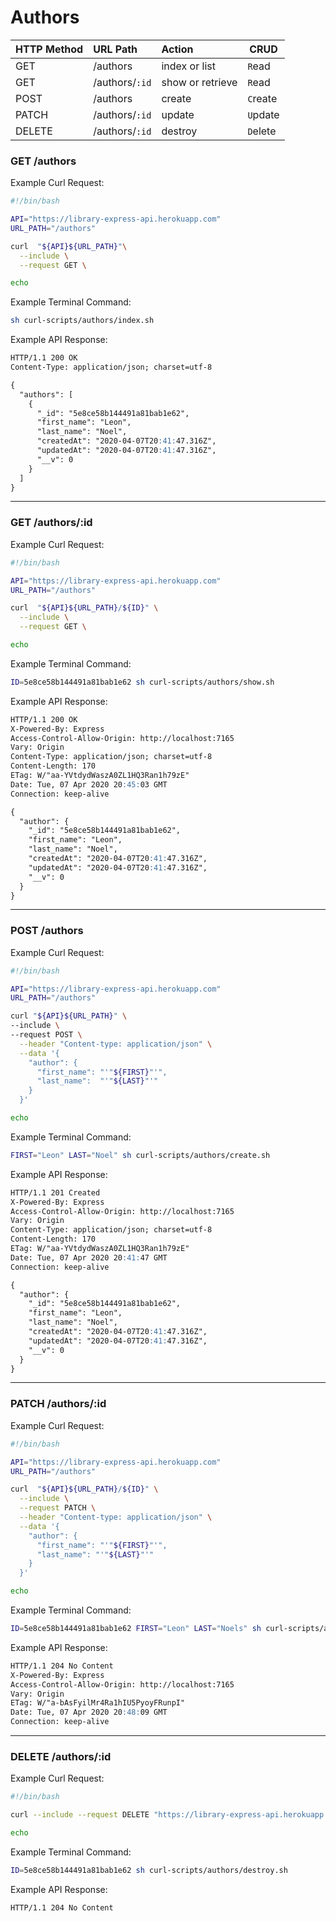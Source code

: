 # Authors

| HTTP Method   | URL Path       | Action            | CRUD     |
|:--------------|:---------------|:------------------|----------|
| GET           | /authors       | index or list     | `R`ead   |
| GET           | /authors/`:id` | show or retrieve  | `R`ead   |
| POST          | /authors       | create            | `C`reate |
| PATCH         | /authors/`:id` | update            | `U`pdate |
| DELETE        | /authors/`:id` | destroy           | `D`elete |

### GET /authors

Example Curl Request:

```sh
#!/bin/bash

API="https://library-express-api.herokuapp.com"
URL_PATH="/authors"

curl  "${API}${URL_PATH}"\
  --include \
  --request GET \

echo
```

Example Terminal Command:

```sh
sh curl-scripts/authors/index.sh
```

Example API Response:

```md
HTTP/1.1 200 OK
Content-Type: application/json; charset=utf-8

{
  "authors": [
    {
      "_id": "5e8ce58b144491a81bab1e62",
      "first_name": "Leon",
      "last_name": "Noel",
      "createdAt": "2020-04-07T20:41:47.316Z",
      "updatedAt": "2020-04-07T20:41:47.316Z",
      "__v": 0
    }
  ]
}
```


---

### GET /authors/:id

Example Curl Request:

```sh
#!/bin/bash

API="https://library-express-api.herokuapp.com"
URL_PATH="/authors"

curl  "${API}${URL_PATH}/${ID}" \
  --include \
  --request GET \

echo

```

Example Terminal Command:

```sh
ID=5e8ce58b144491a81bab1e62 sh curl-scripts/authors/show.sh
```

Example API Response:

```md
HTTP/1.1 200 OK
X-Powered-By: Express
Access-Control-Allow-Origin: http://localhost:7165
Vary: Origin
Content-Type: application/json; charset=utf-8
Content-Length: 170
ETag: W/"aa-YVtdydWaszA0ZL1HQ3Ran1h79zE"
Date: Tue, 07 Apr 2020 20:45:03 GMT
Connection: keep-alive

{
  "author": {
    "_id": "5e8ce58b144491a81bab1e62",
    "first_name": "Leon",
    "last_name": "Noel",
    "createdAt": "2020-04-07T20:41:47.316Z",
    "updatedAt": "2020-04-07T20:41:47.316Z",
    "__v": 0
  }
}

```

---

### POST /authors

Example Curl Request:

```sh
#!/bin/bash

API="https://library-express-api.herokuapp.com"
URL_PATH="/authors"

curl "${API}${URL_PATH}" \
--include \
--request POST \
  --header "Content-type: application/json" \
  --data '{
    "author": {
      "first_name": "'"${FIRST}"'",
      "last_name":  "'"${LAST}"'"
    }
  }'

echo
```

Example Terminal Command:

```sh
FIRST="Leon" LAST="Noel" sh curl-scripts/authors/create.sh
```

Example API Response:

```md
HTTP/1.1 201 Created
X-Powered-By: Express
Access-Control-Allow-Origin: http://localhost:7165
Vary: Origin
Content-Type: application/json; charset=utf-8
Content-Length: 170
ETag: W/"aa-YVtdydWaszA0ZL1HQ3Ran1h79zE"
Date: Tue, 07 Apr 2020 20:41:47 GMT
Connection: keep-alive

{
  "author": {
    "_id": "5e8ce58b144491a81bab1e62",
    "first_name": "Leon",
    "last_name": "Noel",
    "createdAt": "2020-04-07T20:41:47.316Z",
    "updatedAt": "2020-04-07T20:41:47.316Z",
    "__v": 0
  }
}
```

---

### PATCH /authors/:id

Example Curl Request:

```sh
#!/bin/bash

API="https://library-express-api.herokuapp.com"
URL_PATH="/authors"

curl  "${API}${URL_PATH}/${ID}" \
  --include \
  --request PATCH \
  --header "Content-type: application/json" \
  --data '{
    "author": {
      "first_name": "'"${FIRST}"'",
      "last_name": "'"${LAST}"'"
    }
  }'

echo
```

Example Terminal Command:

```sh
ID=5e8ce58b144491a81bab1e62 FIRST="Leon" LAST="Noels" sh curl-scripts/authors/update.sh
```

Example API Response:

```md
HTTP/1.1 204 No Content
X-Powered-By: Express
Access-Control-Allow-Origin: http://localhost:7165
Vary: Origin
ETag: W/"a-bAsFyilMr4Ra1hIU5PyoyFRunpI"
Date: Tue, 07 Apr 2020 20:48:09 GMT
Connection: keep-alive

```

---

### DELETE /authors/:id

Example Curl Request:

```sh
#!/bin/bash

curl --include --request DELETE "https://library-express-api.herokuapp.com/authors/${ID}"

echo
```

Example Terminal Command:

```sh
ID=5e8ce58b144491a81bab1e62 sh curl-scripts/authors/destroy.sh
```

Example API Response:

```md
HTTP/1.1 204 No Content
```
